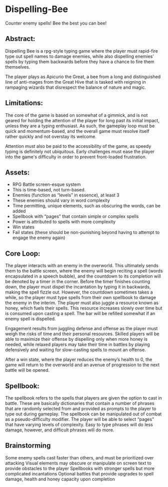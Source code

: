 # Dispelling-Bee
 Counter enemy spells! Bee the best you can bee!

## Abstract:
Dispelling Bee is a rpg-style typing game where the player must rapid-fire type out spell names to damage enemies, while also dispelling enemies’ spells by typing them backwards before they have a chance to fire them themselves.

The player plays as Apicurio the Great, a bee from a long and distinguished line of anti-mages from the Great Hive that is tasked with reigning in rampaging wizards that disrespect the balance of nature and magic.

## Limitations:
The core of the game is based on somewhat of a gimmick, and is not geared for holding the attention of the player for long past its initial impact, unless they are a typing enthusiast. As such, the gameplay loop must be quick and momentum-based, and the overall game must resolve itself rather quickly and not overstay its welcome.

Attention must also be paid to the accessibility of the game, as speedy typing is definitely not ubiquitous. Early challenges must ease the player into the game's difficulty in order to prevent front-loaded frustration.

## Assets:
- RPG Battle screen-esque system
- This is time-based, not turn-based.
- Enemies (function as “levels” in essence), at least 3
- These enemies should vary in word complexity
- Time permitting, unique elements, such as obscuring the words, can be added
- Spellbook with “pages” that contain simple or complex spells
- Power is attributed to spells with more complexity
- Win states
- Fail states (these should be non-punishing beyond having to attempt to engage the enemy again)

## Core Loop:
The player interacts with an enemy in the overworld. This ultimately sends them to the battle screen, where the enemy will begin reciting a spell (words encapsulated in a speech bubble), and the countdown to its completion will be denoted by a timer in the corner. Before the timer finishes counting down, the player must dispel the incantation by typing it in backwards, making the spell fizzle out. However, the countdown sometimes takes a while, so the player must type spells from their own spellbook to damage the enemy in the interim. The player must also juggle a resource known as honey, which fuels their spells. This resource increases slowly over time but is consumed upon casting a spell. The bar will be refilled somewhat if an enemy spell is dispelled.

Engagement results from juggling defense and offense as the player must weigh the risks of time and their personal resources. Skilled players will be able to maximize their offense by dispelling only when more honey is needed, while relaxed players may take their time in battles by playing defensively and waiting for slow-casting spells to mount an offense.

After a win state, where the player reduces the enemy’s health to 0, the game will return to the overworld and an avenue of progression to the next battle will be opened.

## Spellbook:
The spellbook refers to the spells that players are given the option to cast in battle. These are basically dictionaries that contain a number of phrases that are randomly selected from and provided as prompts to the player to type out during gameplay.
The spellbook can be manipulated out of combat as a pseudo-difficulty modifier. The player will be able to select “pages” that have varying levels of complexity. Easy to type phrases will do less damage, however, and difficult phrases will do more.

## Brainstorming
Some enemy spells cast faster than others, and must be prioritized over attacking
Visual elements may obscure or manipulate on screen text to provide obstacles to the player
Spellbooks with stronger spells but more complicated incantations
Optional battles that provide upgrades to spell damage, health and honey capacity upon completion
